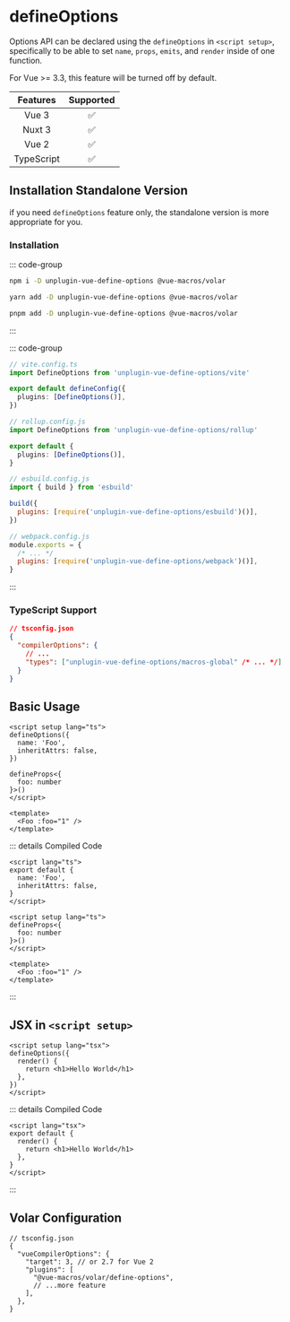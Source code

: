 # defineOptions

<StabilityLevel level="stable" />

Options API can be declared using the `defineOptions` in `<script setup>`, specifically to be able to set `name`, `props`, `emits`, and `render` inside of one function.

For Vue >= 3.3, this feature will be turned off by default.

|  Features  |     Supported      |
| :--------: | :----------------: |
|   Vue 3    | :white_check_mark: |
|   Nuxt 3   | :white_check_mark: |
|   Vue 2    | :white_check_mark: |
| TypeScript | :white_check_mark: |

## Installation Standalone Version

if you need `defineOptions` feature only, the standalone version is more appropriate for you.

### Installation

::: code-group

```bash [npm]
npm i -D unplugin-vue-define-options @vue-macros/volar
```

```bash [yarn]
yarn add -D unplugin-vue-define-options @vue-macros/volar
```

```bash [pnpm]
pnpm add -D unplugin-vue-define-options @vue-macros/volar
```

:::

::: code-group

```ts [Vite]
// vite.config.ts
import DefineOptions from 'unplugin-vue-define-options/vite'

export default defineConfig({
  plugins: [DefineOptions()],
})
```

```ts [Rollup]
// rollup.config.js
import DefineOptions from 'unplugin-vue-define-options/rollup'

export default {
  plugins: [DefineOptions()],
}
```

```js [esbuild]
// esbuild.config.js
import { build } from 'esbuild'

build({
  plugins: [require('unplugin-vue-define-options/esbuild')()],
})
```

```js [Webpack]
// webpack.config.js
module.exports = {
  /* ... */
  plugins: [require('unplugin-vue-define-options/webpack')()],
}
```

:::

### TypeScript Support

```json
// tsconfig.json
{
  "compilerOptions": {
    // ...
    "types": ["unplugin-vue-define-options/macros-global" /* ... */]
  }
}
```

## Basic Usage

```vue twoslash {3-6}
<script setup lang="ts">
defineOptions({
  name: 'Foo',
  inheritAttrs: false,
})

defineProps<{
  foo: number
}>()
</script>

<template>
  <Foo :foo="1" />
</template>
```

::: details Compiled Code

```vue twoslash
<script lang="ts">
export default {
  name: 'Foo',
  inheritAttrs: false,
}
</script>

<script setup lang="ts">
defineProps<{
  foo: number
}>()
</script>

<template>
  <Foo :foo="1" />
</template>
```

:::

## JSX in `<script setup>`

```vue twoslash {3-5}
<script setup lang="tsx">
defineOptions({
  render() {
    return <h1>Hello World</h1>
  },
})
</script>
```

::: details Compiled Code

```vue
<script lang="tsx">
export default {
  render() {
    return <h1>Hello World</h1>
  },
}
</script>
```

:::

## Volar Configuration

```jsonc {6}
// tsconfig.json
{
  "vueCompilerOptions": {
    "target": 3, // or 2.7 for Vue 2
    "plugins": [
      "@vue-macros/volar/define-options",
      // ...more feature
    ],
  },
}
```
